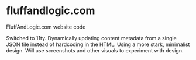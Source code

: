 # fluffandlogic.com
FluffAndLogic.com website code

Switched to 11ty. Dynamically updating content metadata from a single JSON file instead of hardcoding in the HTML. Using a more stark, minimalist design. Will use screenshots and other visuals to experiment with design.
